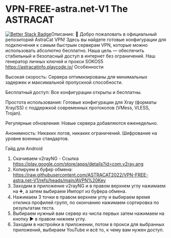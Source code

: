 # VPN-FREE-astra.net-V1 The ASTRACAT
[![Better Stack Badge](https://uptime.betterstack.com/status-badges/v1/monitor/1wmy1.svg)](https://uptime.betterstack.com/?utm_source=status_badge)Описание: 🚀 Добро пожаловать в официальный  репозиторий AstraCat VPN! Здесь вы найдете готовые конфигурации для подключения к самым быстрым серверам VPN, которые можно использовать абсолютно бесплатно. Наша цель — обеспечить стабильный и безопасный доступ в интернет без ограничений.
 Наш генератор личных ключей и прокси SOKOS5 https://astracatinfo.playcode.io/
Особенности 

Высокая скорость: Сервера оптимизированы для минимальных задержек и максимальной пропускной способности.

Бесплатный доступ: Все конфигурации открыты и бесплатны.

Простота использования: Готовые конфигурации для Xray (форматы Xray/SS) с поддержкой современных протоколов (VMess, VLESS, Trojan).

Регулярные обновления: Новые сервера добавляются еженедельно.

Анонимность: Никаких логов, никаких ограничений. Шифрование на уровне военных стандартов.


Гайд для Android
1. Скачиваем v2rayNG - Ссылка https://play.google.com/store/apps/details?id=com.v2ray.ang
2. Копируем в буфер обмена:
https://raw.githubusercontent.com/ASTRACAT2022/VPN-FREE-astra.net-V1/refs/heads/main/AVPN%20Key
3. Заходим в приложение v2rayNG и в правом верхнем углу нажимаем на ➕, а затем выбираем Импорт из буфера обмена.
4. Нажимаем 3 точки в правом верхнем углу и выбираем время отклика профилей групп, по окончанию нажимаем сортировка по результатам теста.
5. Выбираем нужный вам сервер из числа первых затем нажимаем на кнопку ▶️ в правом нижнем углу.
6. Заходим в настройки в приложении, потом в прокси для выбранных приложений, выбираем YouTube и всё то, к чему вам нужен доступ. 
